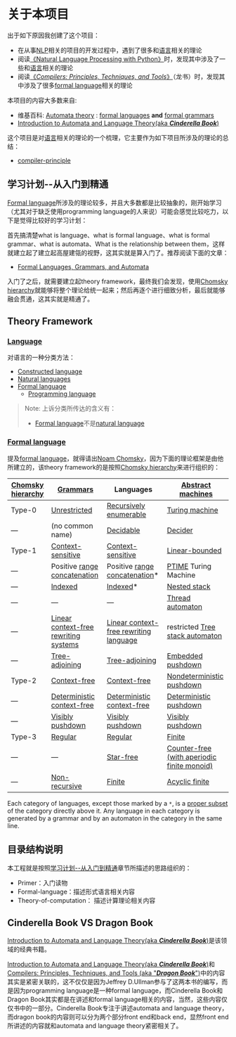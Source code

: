 # 关于本项目

出于如下原因我创建了这个项目：

- 在从事[NLP](https://en.wikipedia.org/wiki/Natural_language_processing)相关的项目的开发过程中，遇到了很多和[语言](https://en.wikipedia.org/wiki/Language)相关的理论
- 阅读[《Natural Language Processing with Python》](http://www.nltk.org/book/)时，发现其中涉及了一些和[语言](https://en.wikipedia.org/wiki/Language)相关的理论
- 阅读[《*Compilers: Principles, Techniques, and Tools*》](https://en.wikipedia.org/wiki/Compilers:_Principles,_Techniques,_and_Tools)（龙书）时，发现其中涉及了很多[formal language](https://en.wikipedia.org/wiki/Formal_language)相关的理论

本项目的内容大多数来自:

- 维基百科: [Automata theory](https://en.wikipedia.org/wiki/Automata_theory) : [formal languages](https://en.wikipedia.org/wiki/Formal_language) **and** [formal grammars](https://en.wikipedia.org/wiki/Formal_grammar)
- [Introduction to Automata and Language Theory(aka ***Cinderella Book***)](http://infolab.stanford.edu/~ullman/ialc.html)

这个项目是对[语言](https://en.wikipedia.org/wiki/Language)相关的理论的一个梳理，它主要作为如下项目所涉及的理论的总结：

- [compiler-principle](https://github.com/dengking/compiler-principle)

  

## 学习计划--从入门到精通

[Formal language](https://en.wikipedia.org/wiki/Formal_language)所涉及的理论较多，并且大多数都是比较抽象的，刚开始学习（尤其对于缺乏使用programming language的人来说）可能会感觉比较吃力，以下是觉得比较好的学习计划：

首先搞清楚what is language、what is formal language、what is formal grammar、what is automata、What is the relationship between them，这样就建立起了建立起高屋建瓴的视野，这其实就是算入门了。推荐阅读下面的文章：

- [Formal Languages, Grammars, and Automata](http://www.sti.uniurb.it/aldini/publications/lfga.pdf)

入门了之后，就需要建立起theory framework，最终我们会发现，使用[Chomsky hierarchy](https://en.wikipedia.org/wiki/Chomsky_hierarchy)就能够将整个理论给统一起来；然后再逐个进行细致分析，最后就能够融会贯通，这其实就是精通了。



## Theory Framework

### [Language](https://en.wikipedia.org/wiki/Language)

对语言的一种分类方法：

- [Constructed language](https://en.wikipedia.org/wiki/Constructed_language)
- [Natural languages](https://en.wikipedia.org/wiki/Natural_language) 
- [Formal language](https://en.wikipedia.org/wiki/Formal_language)
  - [Programming language](https://en.wikipedia.org/wiki/Programming_language)

> Note: 上诉分类所传达的含义有：
>
> - [Formal language](https://en.wikipedia.org/wiki/Formal_language)不是[natural language](https://en.wikipedia.org/wiki/Natural_language) 

### [Formal language](https://en.wikipedia.org/wiki/Formal_language)

提及[formal language](https://en.wikipedia.org/wiki/Formal_language)，就得请出[Noam Chomsky](https://en.wikipedia.org/wiki/Noam_Chomsky)，因为下面的理论框架是由他所建立的，该theory framework的是按照[Chomsky hierarchy](https://en.wikipedia.org/wiki/Chomsky_hierarchy)来进行组织的：

| [Chomsky hierarchy](https://en.wikipedia.org/wiki/Chomsky_hierarchy) | [Grammars](https://en.wikipedia.org/wiki/Formal_grammar)     | Languages                                                    | [Abstract machines](https://en.wikipedia.org/wiki/Abstract_machine) |
| ------------------------------------------------------------ | ------------------------------------------------------------ | ------------------------------------------------------------ | ------------------------------------------------------------ |
| Type-0                                                       | [Unrestricted](https://en.wikipedia.org/wiki/Unrestricted_grammar) | [Recursively enumerable](https://en.wikipedia.org/wiki/Recursively_enumerable_language) | [Turing machine](https://en.wikipedia.org/wiki/Turing_machine) |
| —                                                            | (no common name)                                             | [Decidable](https://en.wikipedia.org/wiki/Recursive_language) | [Decider](https://en.wikipedia.org/wiki/Machine_that_always_halts) |
| Type-1                                                       | [Context-sensitive](https://en.wikipedia.org/wiki/Context-sensitive_grammar) | [Context-sensitive](https://en.wikipedia.org/wiki/Context-sensitive_language) | [Linear-bounded](https://en.wikipedia.org/wiki/Linear_bounded_automaton) |
| —                                                            | Positive [range concatenation](https://en.wikipedia.org/wiki/Range_concatenation_grammars) | Positive [range concatenation](https://en.wikipedia.org/wiki/Range_concatenation_language)* | [PTIME](https://en.wikipedia.org/wiki/PTIME) Turing Machine  |
| —                                                            | [Indexed](https://en.wikipedia.org/wiki/Indexed_grammar)     | [Indexed](https://en.wikipedia.org/wiki/Indexed_language)*   | [Nested stack](https://en.wikipedia.org/wiki/Nested_stack_automaton) |
| —                                                            | —                                                            | —                                                            | [Thread automaton](https://en.wikipedia.org/wiki/Thread_automaton) |
| —                                                            | [Linear context-free rewriting systems](https://en.wikipedia.org/wiki/Linear_context-free_rewriting_system) | [Linear context-free rewriting language](https://en.wikipedia.org/wiki/Linear_context-free_rewriting_language) | restricted [Tree stack automaton](https://en.wikipedia.org/wiki/Tree_stack_automaton) |
| —                                                            | [Tree-adjoining](https://en.wikipedia.org/wiki/Tree-adjoining_grammar) | [Tree-adjoining](https://en.wikipedia.org/wiki/Tree-adjoining_grammar) | [Embedded pushdown](https://en.wikipedia.org/wiki/Embedded_pushdown_automaton) |
| Type-2                                                       | [Context-free](https://en.wikipedia.org/wiki/Context-free_grammar) | [Context-free](https://en.wikipedia.org/wiki/Context-free_language) | [Nondeterministic pushdown](https://en.wikipedia.org/wiki/Pushdown_automaton) |
| —                                                            | [Deterministic context-free](https://en.wikipedia.org/wiki/Deterministic_context-free_grammar) | [Deterministic context-free](https://en.wikipedia.org/wiki/Deterministic_context-free_language) | [Deterministic pushdown](https://en.wikipedia.org/wiki/Deterministic_pushdown_automaton) |
| —                                                            | [Visibly pushdown](https://en.wikipedia.org/wiki/Nested_word) | [Visibly pushdown](https://en.wikipedia.org/wiki/Nested_word) | [Visibly pushdown](https://en.wikipedia.org/wiki/Nested_word) |
| Type-3                                                       | [Regular](https://en.wikipedia.org/wiki/Regular_grammar)     | [Regular](https://en.wikipedia.org/wiki/Regular_language)    | [Finite](https://en.wikipedia.org/wiki/Finite-state_machine) |
| —                                                            | —                                                            | [Star-free](https://en.wikipedia.org/wiki/Star-free_language) | [Counter-free (with aperiodic finite monoid)](https://en.wikipedia.org/wiki/Aperiodic_finite_state_automaton) |
| —|	[Non-recursive](https://en.wikipedia.org/wiki/Non-recursive_grammar) | [Finite](https://en.wikipedia.org/wiki/Finite_language)      | [Acyclic finite](https://en.wikipedia.org/wiki/Deterministic_acyclic_finite_state_automaton) |                                                              |

Each category of languages, except those marked by a `*`, is a [proper subset](https://en.wikipedia.org/wiki/Proper_subset) of the category directly above it. Any language in each category is generated by a grammar and by an automaton in the category in the same line.



## 目录结构说明

本工程就是按照[学习计划--从入门到精通](#学习计划--从入门到精通)章节所描述的思路组织的：

- Primer：入门读物
- Formal-language：描述形式语言相关内容
- Theory-of-computation： 描述计算理论相关内容



## Cinderella Book VS Dragon Book

[Introduction to Automata and Language Theory(aka ***Cinderella Book***)](http://infolab.stanford.edu/~ullman/ialc.html)是该领域的经典书籍。

[Introduction to Automata and Language Theory(aka ***Cinderella Book***)](http://infolab.stanford.edu/~ullman/ialc.html)和[Compilers: Principles, Techniques, and Tools (aka "***Dragon Book***")](http://en.wikipedia.org/wiki/Compilers:_Principles,_Techniques,_and_Tools)中的内容其实是紧密关联的，这不仅仅是因为Jeffrey D.Ullman参与了这两本书的编写，而是因为programming language是一种formal language，而Cinderella Book和Dragon Book其实都是在讲述和formal language相关的内容，当然，这些内容仅仅书中的一部分。Cinderella Book专注于讲述automata and language theory，而dragon book的内容则可以分为两个部分front end和back end，显然front end所讲述的内容就和automata and language theory紧密相关了。